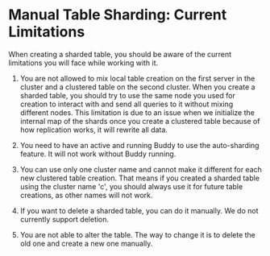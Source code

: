 # Manual Table Sharding: Current Limitations

When creating a sharded table, you should be aware of the current limitations you will face while working with it.

1. You are not allowed to mix local table creation on the first server in the cluster and a clustered table on the second cluster. When you create a sharded table, you should try to use the same node you used for creation to interact with and send all queries to it without mixing different nodes. This limitation is due to an issue when we initialize the internal map of the shards once you create a clustered table because of how replication works, it will rewrite all data.

2. You need to have an active and running Buddy to use the auto-sharding feature. It will not work without Buddy running.

3. You can use only one cluster name and cannot make it different for each new clustered table creation. That means if you created a sharded table using the cluster name 'c', you should always use it for future table creations, as other names will not work.

4. If you want to delete a sharded table, you can do it manually. We do not currently support deletion.

5. You are not able to alter the table. The way to change it is to delete the old one and create a new one manually.

<!-- proofread -->

